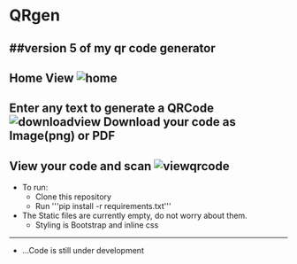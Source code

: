 # QRgen
##version 5 of my qr code generator
-----
Home View
![home](https://user-images.githubusercontent.com/80990247/180645448-5041948a-1f69-4864-b9fd-c1c3a0f51859.png)
-----
Enter any text to generate a QRCode
![downloadview](https://user-images.githubusercontent.com/80990247/180645548-f0d48e6f-4bc4-4fc8-a6a7-1a29aa04ccc4.png)
Download your code as Image(png) or PDF
-----
View your code and scan
![viewqrcode](https://user-images.githubusercontent.com/80990247/180645534-73936b2d-6dcb-4d3b-9940-382229b0076f.png)
-----
* To run:
    * Clone this repository
    * Run '''pip install -r requirements.txt'''
* The Static files are currently empty, do not worry about them.
    * Styling is Bootstrap and inline css
-----
* ...Code is still under development

